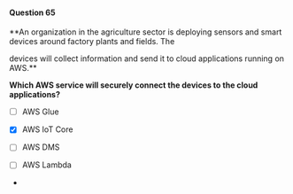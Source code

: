 #### Question  65


**An organization in the agriculture sector is deploying sensors and smart devices around factory plants and fields. The

devices will collect information and send it to cloud applications running on AWS.**


**Which AWS service will securely connect the devices to the cloud applications?**


- [ ] AWS Glue


- [x] AWS IoT Core


- [ ] AWS DMS


- [ ] AWS Lambda


*